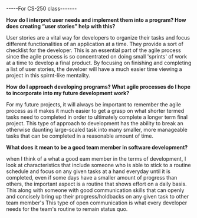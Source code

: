 -----For CS-250 class-------

**How do I interpret user needs and implement them into a program? How does creating “user stories” help with this?**

User stories are a vital way for developers to organize their tasks and focus different functionalities of an application at a time. They provide a sort of checklist for the developer. This is an essential part of the agile process since the agile process is so concentrated on doing small 'sprints' of work at a time to develop a final product. By focusing on finishing and completing a list of user stories, the develoer will have a much easier time viewing a project in this spirnt-like mentality.

**How do I approach developing programs? What agile processes do I hope to incorporate into my future development work?**

For my future projects, it will always be important to remember the agile process as it makes it much easier to get a grasp on what shorter termed tasks need to completed in order to ultimately complete a longer term final project. This type of approach to development has the ability to break an otherwise daunting large-scaled task into many smaller, more manageable tasks that can be completed in a reasonable amount of time.

**What does it mean to be a good team member in software development?**

when I think of a what a good eam member in the terms of development, I look at characteristics that include someone who is able to stick to a routine schedule and focus on any given tasks at a hand everyday until it is completed, even if some days have a smaller amount of progress than others, the important aspect is a routine that shows effort on a daily basis. This along with someone with good communication skills that can openly and concisely bring up their progress/holdbacks on any given task to other team member's This type of open communication is what every developer needs for the team's routine to remain status quo.
